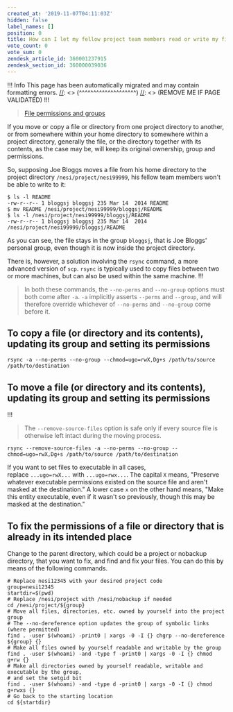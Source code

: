 ```yaml
---
created_at: '2019-11-07T04:11:03Z'
hidden: false
label_names: []
position: 0
title: How can I let my fellow project team members read or write my files?
vote_count: 0
vote_sum: 0
zendesk_article_id: 360001237915
zendesk_section_id: 360000039036
---
```



[//]: <> (REMOVE ME IF PAGE VALIDATED)
[//]: <> (vvvvvvvvvvvvvvvvvvvv)
 !!! Info
     This page has been automatically migrated and may contain formatting errors.
[//]: <> (^^^^^^^^^^^^^^^^^^^^)
[//]: <> (REMOVE ME IF PAGE VALIDATED)
!!!
>
> [File permissions and
> groups](https://support.nesi.org.nz/hc/en-gb/articles/360000205435)

If you move or copy a file or directory from one project directory to
another, or from somewhere within your home directory to somewhere
within a project directory, generally the file, or the directory
together with its contents, as the case may be, will keep its original
ownership, group and permissions.

So, supposing Joe Bloggs moves a file from his home directory to the
project directory `/nesi/project/nesi99999`, his fellow team members
won't be able to write to it:

    $ ls -l README
    -rw-r--r-- 1 bloggsj bloggsj 235 Mar 14  2014 README
    $ mv README /nesi/project/nesi99999/bloggsj/README
    $ ls -l /nesi/project/nesi99999/bloggsj/README
    -rw-r--r-- 1 bloggsj bloggsj 235 Mar 14  2014 /nesi/project/nesi99999/bloggsj/README

As you can see, the file stays in the group `bloggsj`, that is Joe
Bloggs' personal group, even though it is now inside the project
directory.

There is, however, a solution involving the `rsync` command, a more
advanced version of `scp`. `rsync` is typically used to copy files
between two or more machines, but can also be used within the same
machine.
!!!
>
> In both these commands, the `--no-perms` and `--no-group` options must
> both come after `-a`. `-a` implicitly asserts `--perms` and `--group`,
> and will therefore override whichever
> of `--no-perms` and `--no-group` come before it.

## To copy a file (or directory and its contents), updating its group and setting its permissions

    rsync -a --no-perms --no-group --chmod=ugo=rwX,Dg+s /path/to/source /path/to/destination

## To move a file (or directory and its contents), updating its group and setting its permissions
!!!
>
> The `--remove-source-files` option is safe only if every source file
> is otherwise left intact during the moving process.

    rsync --remove-source-files -a --no-perms --no-group --chmod=ugo=rwX,Dg+s /path/to/source /path/to/destination

If you want to set files to executable in all cases,
replace `...ugo=rwX...` with `...ugo=rwx...`. The capital `X` means,
"Preserve whatever executable permissions existed on the source file and
aren't masked at the destination." A lower case `x` on the other hand
means, "Make this entity executable, even if it wasn't so previously,
though this may be masked at the destination."

## To fix the permissions of a file or directory that is already in its intended place

Change to the parent directory, which could be a project or nobackup
directory, that you want to fix, and find and fix your files. You can do
this by means of the following commands.

    # Replace nesi12345 with your desired project code
    group=nesi12345
    startdir=$(pwd)
    # Replace /nesi/project with /nesi/nobackup if needed
    cd /nesi/project/${group}
    # Move all files, directories, etc. owned by yourself into the project group
    # The --no-dereference option updates the group of symbolic links (where permitted)
    find . -user $(whoami) -print0 | xargs -0 -I {} chgrp --no-dereference ${group} {}
    # Make all files owned by yourself readable and writable by the group
    find . -user $(whoami) -and -type f -print0 | xargs -0 -I {} chmod g+rw {}
    # Make all directories owned by yourself readable, writable and executable by the group,
    # and set the setgid bit
    find . -user $(whoami) -and -type d -print0 | xargs -0 -I {} chmod g+rwxs {}
    # Go back to the starting location
    cd ${startdir}

